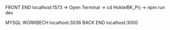 FRONT END localhost:1573
=> Open Terminal -> cd HoktelBK_Prj -> npm run dev

MYSQL WORKBECH localhost:3036
BACK END
localhost:3000
